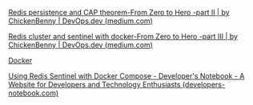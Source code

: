 
[Redis persistence and CAP theorem-From Zero to Hero -part II | by ChickenBenny | DevOps.dev (medium.com)](https://medium.com/devops-dev/redis-persistence-and-cap-theorem-from-zero-to-hero-part-ii-91eaedf58d79)

[Redis cluster and sentinel with docker-From Zero to Hero -part III | by ChickenBenny | DevOps.dev (medium.com)](https://medium.com/devops-dev/redis-cluster-and-sentinel-with-docker-from-zero-to-hero-part-iv-63ba9d196cc3)

[Docker](https://hub.docker.com/r/bitnami/redis-sentinel/)

[Using Redis Sentinel with Docker Compose - Developer's Notebook - A Website for Developers and Technology Enthusiasts (developers-notebook.com)](https://www.developers-notebook.com/development/using-redis-sentinel-with-docker-compose/)

